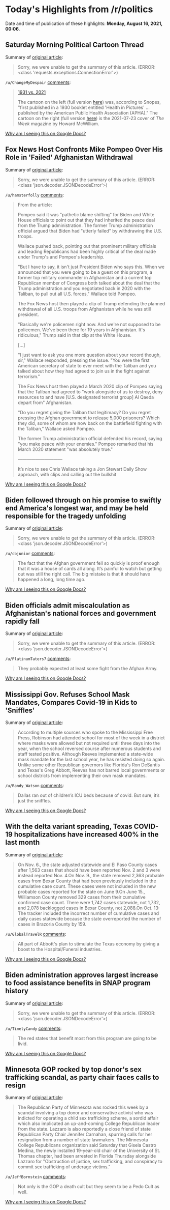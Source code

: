 # Today's Highlights from /r/politics

Date and time of publication of these highlights: **Monday, August 16, 2021, 00:06**.

## Saturday Morning Political Cartoon Thread

Summary of [original article](https://www.reddit.com/r/politics/comments/p49kj5/saturday_morning_political_cartoon_thread/):

> Sorry, we were unable to get the summary of this article. (ERROR: <class 'requests.exceptions.ConnectionError'>)

`/u/ChangeMyDespair` [comments](https://www.reddit.com/r/politics/comments/p49kj5/saturday_morning_political_cartoon_thread/):

> [1931 vs. 2021](https://i.redd.it/b03ja2i7n3h71.jpg)
> 
> The cartoon on the left (full version [here](https://www.snopes.com/tachyon/2021/05/Health-In-Pictures-Smallpox-Misinformation-Cartoon_page.jpg)) was, according to Snopes,
> "first published in a 1930 booklet entitled 'Health in Pictures' ... published by the American Public Health Association (APHA)."
> The cartoon on the right (full version [here](https://i.redd.it/sdjycenyrxg71.jpg)) is the 2021-07-23 cover of _The Week_ magazine by Howard McWilliam.

[Why am I seeing this on Google Docs?](https://docs.google.com/document/d/1Dc6We63vOXIZsc0op-Bt4abqkYjXzOigalQqFxmvvbM/edit?usp=sharing)

## Fox News Host Confronts Mike Pompeo Over His Role in 'Failed' Afghanistan Withdrawal

Summary of [original article](https://www.newsweek.com/fox-news-host-confronts-mike-pompeo-over-his-role-failed-afghanistan-withdrawal-1619498):

> Sorry, we were unable to get the summary of this article. (ERROR: <class 'json.decoder.JSONDecodeError'>)

`/u/hamsterfolly` [comments](https://www.reddit.com/r/politics/comments/p51rhl/fox_news_host_confronts_mike_pompeo_over_his_role/):

> From the article:
> 
> Pompeo said it was "pathetic blame shifting" for Biden and White House officials to point out that they had inherited the peace deal from the Trump administration. The former Trump administration official argued that Biden had "utterly failed" by withdrawing the U.S. troops.
> 
> Wallace pushed back, pointing out that prominent military officials and leading Republicans had been highly critical of the deal made under Trump's and Pompeo's leadership.
> 
> "But I have to say, it isn't just President Biden who says this. When we announced that you were going to be a guest on this program, a former top military commander in Afghanistan and a current top Republican member of Congress both talked about the deal that the Trump administration and you negotiated back in 2020 with the Taliban, to pull out all U.S. forces," Wallace told Pompeo.
> 
> The Fox News host then played a clip of Trump defending the planned withdrawal of all U.S. troops from Afghanistan while he was still president.
> 
> "Basically we're policemen right now. And we're not supposed to be policemen. We've been there for 19 years in Afghanistan. It's ridiculous," Trump said in that clip at the White House.
> 
> […]
> 
> "I just want to ask you one more question about your record though, sir," Wallace responded, pressing the issue. "You were the first American secretary of state to ever meet with the Taliban and you talked about how they had agreed to join us in the fight against terrorism."
> 
> The Fox News host then played a March 2020 clip of Pompeo saying that the Taliban had agreed to "work alongside of us to destroy, deny resources to and have [U.S. designated terrorist group] Al Qaeda depart from" Afghanistan.
> 
> "Do you regret giving the Taliban that legitimacy? Do you regret pressing the Afghan government to release 5,000 prisoners? Which they did, some of whom are now back on the battlefield fighting with the Taliban," Wallace asked Pompeo.
> 
> The former Trump administration official defended his record, saying "you make peace with your enemies." Pompeo remarked that his March 2020 statement "was absolutely true." 
> 
> ——————————
> 
> It’s nice to see Chris Wallace taking a Jon Stewart Daily Show approach, with clips and calling out the bullshit

[Why am I seeing this on Google Docs?](https://docs.google.com/document/d/1Dc6We63vOXIZsc0op-Bt4abqkYjXzOigalQqFxmvvbM/edit?usp=sharing)

## Biden followed through on his promise to swiftly end America's longest war, and may be held responsible for the tragedy unfolding

Summary of [original article](https://www.businessinsider.com/biden-blame-for-afghanistan-troop-pullout-kabul-taliban-2021-8):

> Sorry, we were unable to get the summary of this article. (ERROR: <class 'json.decoder.JSONDecodeError'>)

`/u/cbjunior` [comments](https://www.reddit.com/r/politics/comments/p54frm/biden_followed_through_on_his_promise_to_swiftly/):

> The fact that the Afghan government fell so quickly is proof enough that it was a house of cards all along. It’s painful to watch but getting out was still the right call. The big mistake is that it should have happened a long, long time ago.

[Why am I seeing this on Google Docs?](https://docs.google.com/document/d/1Dc6We63vOXIZsc0op-Bt4abqkYjXzOigalQqFxmvvbM/edit?usp=sharing)

## Biden officials admit miscalculation as Afghanistan's national forces and government rapidly fall

Summary of [original article](https://www.cnn.com/2021/08/15/politics/biden-administration-taliban-kabul-afghanistan/index.html):

> Sorry, we were unable to get the summary of this article. (ERROR: <class 'json.decoder.JSONDecodeError'>)

`/u/PlatinumTaters7` [comments](https://www.reddit.com/r/politics/comments/p4yvr1/biden_officials_admit_miscalculation_as/):

> They probably expected at least some fight from the Afghan Army.

[Why am I seeing this on Google Docs?](https://docs.google.com/document/d/1Dc6We63vOXIZsc0op-Bt4abqkYjXzOigalQqFxmvvbM/edit?usp=sharing)

## Mississippi Gov. Refuses School Mask Mandates, Compares Covid-19 in Kids to 'Sniffles'

Summary of [original article](https://www.rollingstone.com/politics/politics-news/tate-reeves-covid-19-kids-1212475/):

> According to multiple sources who spoke to the Mississippi Free Press, Robinson had attended school for most of the week in a district where masks were allowed but not required until three days into the year, when the school reversed course after numerous students and staff tested positive. Although Reeves implemented a state-wide mask mandate for the last school year, he has resisted doing so again. Unlike some other Republican governors like Florida's Ron DeSantis and Texas's Greg Abbott, Reeves has not barred local governments or school districts from implementing their own mask mandates.

`/u/Randy_Watson` [comments](https://www.reddit.com/r/politics/comments/p5344p/mississippi_gov_refuses_school_mask_mandates/):

> Dallas ran out of children’s ICU beds because of covid. But sure, it’s just the sniffles.

[Why am I seeing this on Google Docs?](https://docs.google.com/document/d/1Dc6We63vOXIZsc0op-Bt4abqkYjXzOigalQqFxmvvbM/edit?usp=sharing)

## With the delta variant spreading, Texas COVID-19 hospitalizations have increased 400% in the last month

Summary of [original article](https://apps.texastribune.org/features/2020/texas-coronavirus-cases-map/):

> On Nov. 6., the state adjusted statewide and El Paso County cases after 1,563 cases that should have been reported Nov. 2 and 3 were instead reported Nov. 4.On Nov. 9., the state removed 2,363 probable cases from Bexar County that had been previously included in the cumulative case count. These cases were not included in the new probable cases reported for the state on June 9.On June 15., Williamson County removed 329 cases from their cumulative confirmed case count. There were 1,742 cases statewide, not 1,732, and 2,078 backlogged cases in Bexar County, not 2,088.On Oct. 13: The tracker included the incorrect number of cumulative cases and daily cases statewide because the state overreported the number of cases in Brazoria County by 159.

`/u/GlobalTravelR` [comments](https://www.reddit.com/r/politics/comments/p538fo/with_the_delta_variant_spreading_texas_covid19/):

> All part of Abbott's plan to stimulate the Texas economy by giving a boost to the Hospital/Funeral industries.

[Why am I seeing this on Google Docs?](https://docs.google.com/document/d/1Dc6We63vOXIZsc0op-Bt4abqkYjXzOigalQqFxmvvbM/edit?usp=sharing)

## Biden administration approves largest increase to food assistance benefits in SNAP program history

Summary of [original article](https://www.washingtonpost.com/business/2021/08/15/snap-food-assistance-benefit-boost/):

> Sorry, we were unable to get the summary of this article. (ERROR: <class 'json.decoder.JSONDecodeError'>)

`/u/TimelyCandy` [comments](https://www.reddit.com/r/politics/comments/p50xuu/biden_administration_approves_largest_increase_to/):

> The red states that benefit most from this program are going to be livid.

[Why am I seeing this on Google Docs?](https://docs.google.com/document/d/1Dc6We63vOXIZsc0op-Bt4abqkYjXzOigalQqFxmvvbM/edit?usp=sharing)

## Minnesota GOP rocked by top donor's sex trafficking scandal, as party chair faces calls to resign

Summary of [original article](https://www.salon.com/2021/08/15/minnesota-gop-rocked-by-top-donors-sex-trafficking-scandal-as-party-chair-faces-calls-to-resign/):

> The Republican Party of Minnesota was rocked this week by a scandal involving a top donor and conservative activist who was indicted for operating a child sex trafficking scheme, a sordid affair which also implicated an up-and-coming College Republican leader from the state. Lazzaro is also reportedly a close friend of state Republican Party Chair Jennifer Carnahan, spurring calls for her resignation from a number of state lawmakers. The Minnesota College Republicans organization said Saturday that Gisela Castro Medina, the newly installed 19-year-old chair of the University of St. Thomas chapter, had been arrested in Florida Thursday alongside Lazzaro for "Obstruction of justice, sex trafficking, and conspiracy to commit sex trafficking of underage victims."

`/u/JeffBornstein` [comments](https://www.reddit.com/r/politics/comments/p51gnj/minnesota_gop_rocked_by_top_donors_sex/):

> Not only is the GOP a death cult but they seem to be a Pedo Cult as well.

[Why am I seeing this on Google Docs?](https://docs.google.com/document/d/1Dc6We63vOXIZsc0op-Bt4abqkYjXzOigalQqFxmvvbM/edit?usp=sharing)

